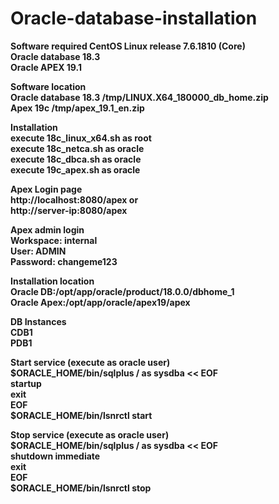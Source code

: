 # Oracle-database-installation
<b />Software required
CentOS Linux release 7.6.1810 (Core)<br />
Oracle database 18.3<br />
Oracle APEX 19.1<br />


Software location<br />
Oracle database 18.3 /tmp/LINUX.X64_180000_db_home.zip<br />
Apex 19c /tmp/apex_19.1_en.zip<br />

Installation<br />
execute 18c_linux_x64.sh as root<br />
execute 18c_netca.sh as oracle<br />
execute 18c_dbca.sh as oracle<br />
execute 19c_apex.sh as oracle<br />

Apex Login page<br />
http://localhost:8080/apex or<br /> 
http://server-ip:8080/apex<br />

Apex admin login<br />
Workspace: internal<br />
User: ADMIN<br />
Password: changeme123<br />

Installation location<br />
Oracle DB:/opt/app/oracle/product/18.0.0/dbhome_1<br />
Oracle Apex:/opt/app/oracle/apex19/apex<br />

DB Instances<br />
CDB1<br />
PDB1<br />

Start service (execute as oracle user)<br />
$ORACLE_HOME/bin/sqlplus / as sysdba << EOF<br />
startup<br />
exit<br />
EOF<br />
$ORACLE_HOME/bin/lsnrctl start<br />

Stop service (execute as oracle user)<br />
$ORACLE_HOME/bin/sqlplus / as sysdba << EOF<br />
shutdown immediate<br />
exit<br />
EOF<br />
$ORACLE_HOME/bin/lsnrctl stop<br />
